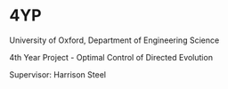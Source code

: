 # 4YP
University of Oxford, Department of Engineering Science


4th Year Project - Optimal Control of Directed Evolution

Supervisor: Harrison Steel 

